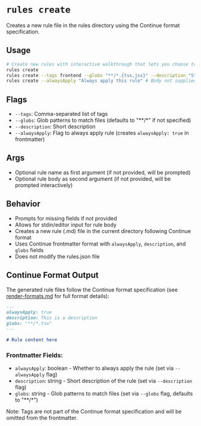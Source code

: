 # `rules create`

Creates a new rule file in the rules directory using the Continue format specification.

## Usage

```bash
# Create new rules with interactive walkthrough that lets you choose triggers and write rules
rules create
rules create --tags frontend --globs "**/*.{tsx,jsx}" --description "Style guide for writing React components" "This is the body of the rule"
rules create --alwaysApply "Always apply this rule" # Body not supplied, so will prompt for it interactively
```

## Flags

- `--tags`: Comma-separated list of tags
- `--globs`: Glob patterns to match files (defaults to "\*\*/\*" if not specified)
- `--description`: Short description
- `--alwaysApply`: Flag to always apply rule (creates `alwaysApply: true` in frontmatter)

## Args

- Optional rule name as first argument (if not provided, will be prompted)
- Optional rule body as second argument (if not provided, will be prompted interactively)

## Behavior

- Prompts for missing fields if not provided
- Allows for stdin/editor input for rule body
- Creates a new rule (.md) file in the current directory following Continue format
- Uses Continue frontmatter format with `alwaysApply`, `description`, and `globs` fields
- Does not modify the rules.json file

## Continue Format Output

The generated rule files follow the Continue format specification (see [render-formats.md](../render-formats.md) for full format details):

```md
---
alwaysApply: true
description: This is a description
globs: "**/*.tsx"
---

# Rule content here
```

### Frontmatter Fields:

- `alwaysApply`: boolean - Whether to always apply the rule (set via `--alwaysApply` flag)
- `description`: string - Short description of the rule (set via `--description` flag)
- `globs`: string - Glob patterns to match files (set via `--globs` flag, defaults to "\*\*/\*")

Note: Tags are not part of the Continue format specification and will be omitted from the frontmatter.
